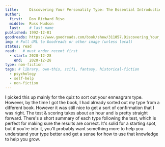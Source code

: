 ```yaml
---
title:     Discovering Your Personality Type: The Essential Introduction to the Enneagram, Revised and Expanded
author: 
  first:   Don Richard Riso
  middle:  Russ Hudson
  last:    # last name
published: 1992-12-01 
goodreads: https://www.goodreads.com/book/show/311057.Discovering_Your_Personality_Type
img: # Full URL to Goodreads or other image (unless local)
status: read
read:   # must order recent first
  - start: 2020-12-28 
    end:   2020-12-28
type: non-fiction
tags: # library, own-this, scifi, fantasy, historical-fiction
  - psychology
  - self-help
  - non-fiction
---
```


I picked this up mainly for the quiz to sort out your enneagram type. However, by the time I got the book, I had already sorted out my type from a different book. However it was still nice to get a sort of confirmation that I was right. The test & scoring takes about an hour and is pretty straight forward. There's a short summary of each type following the test, which is perfect for making sure the results are correct. It's solid for a starting spot, but if you're into it, you'll probably want something more to help you understand your type better and get a sense for how to use that knowledge to help you grow.